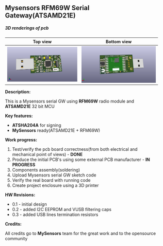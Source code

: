 ## Mysensors RFM69W Serial Gateway(ATSAMD21E)

##### 3D renderings of pcb

Top view | Bottom view
------------ | -------------
![Alt text](3d/renderings/serial_gw_ATSAMD21E_top.png?raw=true "top view") | ![Alt text](3d/renderings/serial_gw_ATSAMD21E_bottom.png?raw=true "bottom view")



**Description:**

This is a Mysensors serial GW using **RFM69W** radio module and **ATSAMD21E** 32 bit MCU 

**Key features:**

 - **ATSHA204A** for signing
 - **MySensors** ready(ATSAMD21E + RFM69W)

**Work progress:**
 1. Test/verify the pcb board correctness(from both electrical and mechanical point of views) - **DONE**
 2. Produce the initial PCB's using some external PCB manufacturer - **IN PROGRESS**
 3. Components assembly(soldering)
 4. Upload Mysensors serial GW sketch code
 5. Verify the real board with running code
 6. Create project enclosure using a 3D printer

**HW Revisions:**
 - 0.1 - initial design
 - 0.2 - added I2C EEPROM and VUSB filtering caps
 - 0.3 - added USB lines termination resistors

**Credits:**
  
  All credits go to **MySensors** team for the great work and to the opensource community
